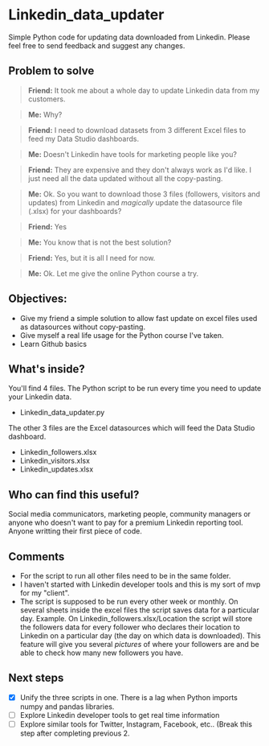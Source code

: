 # Linkedin_data_updater
Simple Python code for updating data downloaded from Linkedin.
Please feel free to send feedback and suggest any changes.

## Problem to solve
> **Friend:** It took me about a whole day to update Linkedin data from my customers.

> **Me:** Why?

> **Friend:** I need to download datasets from 3 different Excel files to feed my Data Studio dashboards.

> **Me:** Doesn't Linkedin have tools for marketing people like you?

> **Friend:** They are expensive and they don't always work as I'd like. I just need all the data updated without all the copy-pasting.

> **Me:** Ok. So you want to download those 3 files (followers, visitors and updates) from Linkedin and *magically* update the datasource file (.xlsx) for your dashboards?

> **Friend:** Yes

> **Me:** You know that is not the best solution?

> **Friend:** Yes, but it is all I need for now.

> **Me:** Ok. Let me give the online Python course a try.

## Objectives:
- Give my friend a simple solution to allow fast update on excel files used as datasources without copy-pasting.
- Give myself a real life usage for the Python course I've taken.
- Learn Github basics

## What's inside? 
You'll find 4 files. The Python script to be run every time you need to update your Linkedin data.
- Linkedin_data_updater.py

The other 3 files are the Excel datasources which will feed the Data Studio dashboard.
- Linkedin_followers.xlsx
- Linkedin_visitors.xlsx
- Linkedin_updates.xlsx

## Who can find this useful?
Social media communicators, marketing people, community managers or anyone who doesn't want to pay for a premium Linkedin reporting tool.
Anyone writting their first piece of code.

## Comments
- For the script to run all other files need to be in the same folder.
- I haven't started with Linkedin developer tools and this is my sort of mvp for my "client".
- The script is supposed to be run every other week or monthly. On several sheets inside the excel files the script saves data for a particular day. Example. On Linkedin_followers.xlsx/Location the script will store the followers data for every follower who declares their location to Linkedin on a particular day (the day on which data is downloaded). This feature will give you several *pictures* of where your followers are and be able to check how many new followers you have.

## Next steps
- [X] Unify the three scripts in one. There is a lag when Python imports numpy and pandas libraries.
- [ ] Explore Linkedin developer tools to get real time information
- [ ] Explore similar tools for Twitter, Instagram, Facebook, etc.. (Break this step after completing previous 2.

